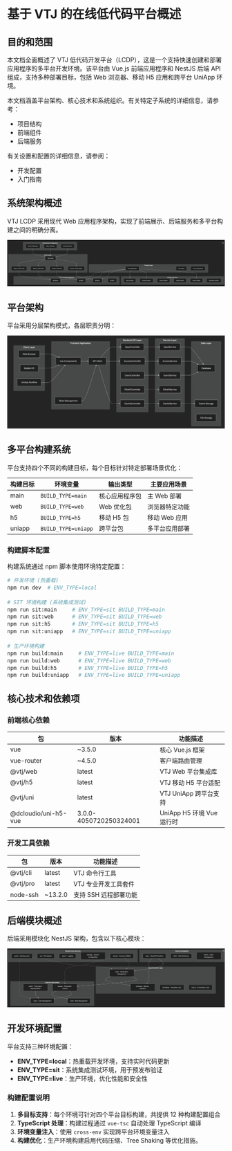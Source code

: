 # 基于 VTJ 的在线低代码平台概述

## 目的和范围

本文档全面概述了 VTJ 低代码开发平台（LCDP），这是一个支持快速创建和部署应用程序的多平台开发环境。该平台由 Vue.js 前端应用程序和 NestJS 后端 API 组成，支持多种部署目标，包括 Web 浏览器、移动 H5 应用和跨平台 UniApp 环境。

本文档涵盖平台架构、核心技术和系统组织。有关特定子系统的详细信息，请参考：

- 项目结构
- 前端组件
- 后端服务

有关设置和配置的详细信息，请参阅：

- 开发配置
- 入门指南

## 系统架构概述

VTJ LCDP 采用现代 Web 应用程序架构，实现了前端展示、后端服务和多平台构建之间的明确分离。

![](./image/1.png)

## 平台架构

平台采用分层架构模式，各层职责分明：

![](./image/2.png)

## 多平台构建系统

平台支持四个不同的构建目标，每个目标针对特定部署场景优化：

| 构建目标 | 环境变量            | 输出类型       | 主要应用场景   |
| -------- | ------------------- | -------------- | -------------- |
| main     | `BUILD_TYPE=main`   | 核心应用程序包 | 主 Web 部署    |
| web      | `BUILD_TYPE=web`    | Web 优化包     | 浏览器特定功能 |
| h5       | `BUILD_TYPE=h5`     | 移动 H5 包     | 移动 Web 应用  |
| uniapp   | `BUILD_TYPE=uniapp` | 跨平台包       | 多平台应用部署 |

### 构建脚本配置

构建系统通过 npm 脚本使用环境特定配置：

```bash
# 开发环境 (热重载)
npm run dev  # ENV_TYPE=local

# SIT 环境构建 (系统集成测试)
npm run sit:main     # ENV_TYPE=sit BUILD_TYPE=main
npm run sit:web      # ENV_TYPE=sit BUILD_TYPE=web
npm run sit:h5       # ENV_TYPE=sit BUILD_TYPE=h5
npm run sit:uniapp   # ENV_TYPE=sit BUILD_TYPE=uniapp

# 生产环境构建
npm run build:main     # ENV_TYPE=live BUILD_TYPE=main
npm run build:web      # ENV_TYPE=live BUILD_TYPE=web
npm run build:h5       # ENV_TYPE=live BUILD_TYPE=h5
npm run build:uniapp   # ENV_TYPE=live BUILD_TYPE=uniapp
```

## 核心技术和依赖项

### 前端核心依赖

| 包                   | 版本                   | 功能描述                  |
| -------------------- | ---------------------- | ------------------------- |
| vue                  | ~3.5.0                 | 核心 Vue.js 框架          |
| vue-router           | ~4.5.0                 | 客户端路由管理            |
| @vtj/web             | latest                 | VTJ Web 平台集成库        |
| @vtj/h5              | latest                 | VTJ 移动 H5 平台适配      |
| @vtj/uni             | latest                 | VTJ UniApp 跨平台支持     |
| @dcloudio/uni-h5-vue | 3.0.0-4050720250324001 | UniApp H5 环境 Vue 运行时 |

### 开发工具依赖

| 包       | 版本    | 功能描述              |
| -------- | ------- | --------------------- |
| @vtj/cli | latest  | VTJ 命令行工具        |
| @vtj/pro | latest  | VTJ 专业开发工具套件  |
| node-ssh | ~13.2.0 | 支持 SSH 远程部署功能 |

## 后端模块概述

后端采用模块化 NestJS 架构，包含以下核心模块：

![](./image/3.png)

## 开发环境配置

平台支持三种环境配置：

- **ENV_TYPE=local**：热重载开发环境，支持实时代码更新
- **ENV_TYPE=sit**：系统集成测试环境，用于预发布验证
- **ENV_TYPE=live**：生产环境，优化性能和安全性

### 构建配置说明

1. **多目标支持**：每个环境可针对四个平台目标构建，共提供 12 种构建配置组合
2. **TypeScript 处理**：构建过程通过 `vue-tsc` 自动处理 TypeScript 编译
3. **环境变量注入**：使用 `cross-env` 实现跨平台环境变量注入
4. **构建优化**：生产环境构建启用代码压缩、Tree Shaking 等优化措施。
